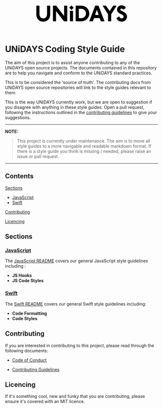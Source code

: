 <p align="center">
  <img src="/assets/UNiDAYS_Logo.png" />
</p>
<br/>

# UNiDAYS Coding Style Guide

The aim of this project is to assist anyone contributing to any of the UNiDAYS open source projects. The documents contained in this repository are to help you navigate and conform to the UNiDAYS standard practices.

This is to be considered the 'source of truth'. The contributing docs from UNiDAYS open source repositories will link to the style guides relevant to them.

This is the way UNiDAYS currently work, but we are open to suggestion if you disagree with anything in these style guides. Open a pull request, following the instructions outlined in the [contributing guidelines](.github/contributing.md) to give your suggestions.

---

**NOTE:**
> This project is currently under maintenance. The aim is to move all style guides to a more navigable and readable markdown format. If there is a style guide you think is missing / needed, please raise an issue or pull request.

---

## Contents

[Sections](#sections)
* [JavaScript](#javascript)
* [Swift](#swift)

[Contributing](#sections)

[Licencing](#licencing)

## Sections

### [JavaScript](./Javascript)

The [JavaScript README](./Javascript/README.md) covers our general JavaScript style guidelines including :

* **JS Hooks**
* **JS Code Styles**

### [Swift](./Swift)
The [Swift README](./Swift/README.md) covers our general Swift style guidelines including:
* **Code Formatting**
* **Code Styles**

## Contributing

If you are interested in contributing to this project, please read through the following documents:

* [Code of Conduct](CODE_OF_CONDUCT.md)

* [Contributing Guidelines](/.github/contributing.md)

## Licencing

If it's something cool, new and funky that you are contributing, please ensure it's covered with an MIT licence.
